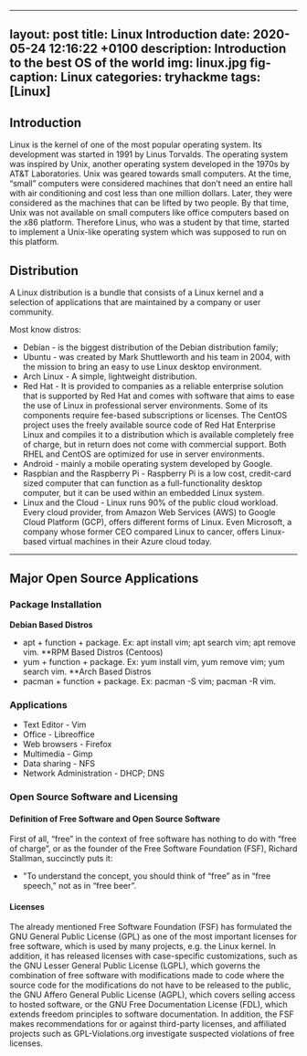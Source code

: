 
---
layout: post
title: Linux Introduction
date: 2020-05-24 12:16:22 +0100
description: Introduction to the best OS of the world
img: linux.jpg 
fig-caption: Linux
categories: tryhackme 
tags: [Linux]
---

## Introduction
Linux is the kernel of one of the most popular operating system. Its development was started in 1991 by Linus Torvalds. The operating system was inspired by Unix, another operating system developed in the 1970s by AT&T Laboratories. Unix was geared towards small computers. At the time, “small” computers were considered machines that don’t need an entire hall with air conditioning and cost
less than one million dollars. Later, they were considered as the machines that can be lifted by two people. By that time, Unix was not available on small computers like office computers based on the x86 platform. Therefore Linus, who was a student by that time, started to implement a Unix-like operating system which was supposed to run on this platform.

## Distribution
A Linux distribution is a bundle that consists of a Linux kernel and a selection of applications that are maintained by a company or user community.

Most know distros:
*  Debian - is the biggest distribution of the Debian distribution family;
* Ubuntu -  was created by Mark Shuttleworth and his team in 2004, with the mission to bring an easy to use Linux desktop environment. 
* Arch Linux - A simple, lightweight distribution.
* Red Hat - It is provided to companies as a reliable enterprise solution that is supported by Red Hat and comes with software that aims to ease the use of Linux in professional server environments. Some of its components
require fee-based subscriptions or licenses. The CentOS project uses the freely available source code of Red Hat Enterprise Linux and compiles it to a distribution which is available completely free of charge, but in return does not come with commercial support. Both RHEL and CentOS are optimized for use in server environments. 
* Android - mainly a mobile operating system developed by Google. 
* Raspbian and the Raspberry Pi - Raspberry Pi is a low cost, credit-card sized computer that can function as a full-functionality desktop computer, but it can be used within an embedded Linux system.
* Linux and the Cloud - Linux runs 90% of the public cloud workload. Every cloud provider, from Amazon Web Services (AWS) to Google Cloud Platform (GCP), offers different forms of Linux. Even Microsoft, a company whose former CEO compared Linux to cancer, offers Linux-based virtual machines in their Azure cloud today.
***

## Major Open Source Applications
### Package Installation

**Debian Based Distros**
- apt + function + package. Ex: apt install vim; apt search vim; apt remove vim.
**RPM Based Distros (Centoos)
- yum + function + package. Ex: yum install vim, yum remove vim; yum search vim.
**Arch Based Distros
- pacman + function + package. Ex: pacman -S vim; pacman -R vim.

### Applications 
* Text Editor - Vim
* Office - Libreoffice
* Web browsers - Firefox
* Multimedia - Gimp
* Data sharing - NFS 
* Network Administration - DHCP; DNS


### Open Source Software and Licensing

#### Definition of Free Software and Open Source Software
First of all, “free” in the context of free software has nothing to do with “free of charge”, or as the founder of the Free Software Foundation (FSF), Richard Stallman, succinctly puts it:
- "To understand the concept, you should think of “free” as in “free speech,” not as in “free beer”.

#### Licenses 
The already mentioned Free Software Foundation (FSF) has formulated the GNU General Public License (GPL) as one of the most important licenses for free software, which is used by many projects, e.g. the Linux kernel. In addition, it has released licenses with case-specific customizations, such as the GNU Lesser General Public License (LGPL), which governs the combination of free software with modifications made to code where the source code for the modifications do not have to be released to the public, the GNU Affero General Public License (AGPL), which covers selling
access to hosted software, or the GNU Free Documentation License (FDL), which extends freedom principles to software documentation. In addition, the FSF makes recommendations for or against third-party licenses, and affiliated projects such as GPL-Violations.org investigate suspected
violations of free licenses.

